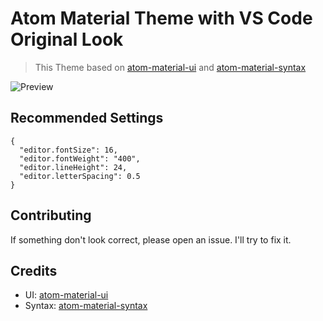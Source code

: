 # Atom Material Theme with VS Code Original Look

> This Theme based on [atom-material-ui](https://github.com/atom-material/atom-material-ui) and [atom-material-syntax](https://github.com/atom-material/atom-material-syntax)

![Preview](https://raw.githubusercontent.com/tobiasalthoff/vscode-atom-material-theme/master/images/screenshot.png)

## Recommended Settings

```
{
  "editor.fontSize": 16,
  "editor.fontWeight": "400",
  "editor.lineHeight": 24,
  "editor.letterSpacing": 0.5
}
```

## Contributing

If something don't look correct, please open an issue. I'll try to fix it.

## Credits

- UI: [atom-material-ui](https://github.com/atom-material/atom-material-ui)
- Syntax: [atom-material-syntax](https://github.com/atom-material/atom-material-syntax)